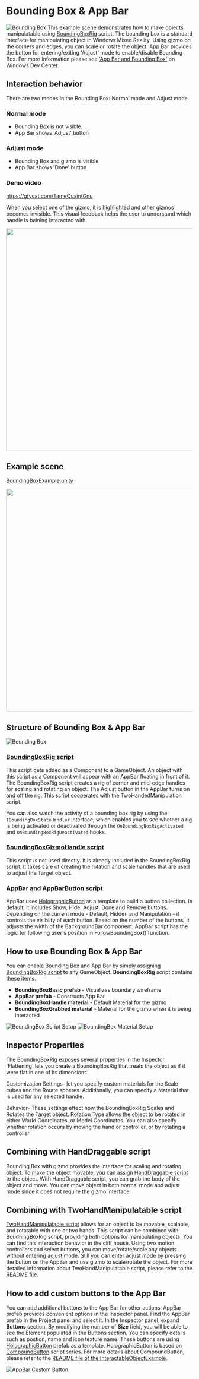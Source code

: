 # Bounding Box & App Bar
![Bounding Box](/External/ReadMeImages/MRTK_AppBar_BoundingBox.jpg)
This example scene demonstrates how to make objects manipulatable using [BoundingBoxRig](/Assets/HoloToolkit/UX/Scripts/BoundingBoxes/BoundingBoxRig.cs) script. The bounding box is a standard interface for manipulating object in Windows Mixed Reality. Using gizmo on the corners and edges, you can scale or rotate the object. 
App Bar provides the button for entering/exiting 'Adjust' mode to enable/disable Bounding Box. For more information please see ['App Bar and Bounding Box'](https://developer.microsoft.com/en-us/windows/mixed-reality/app_bar_and_bounding_box) on Windows Dev Center.

## Interaction behavior ##
There are two modes in the Bounding Box: Normal mode and Adjust mode. 
### Normal mode ###
- Bounding Box is not visible. 
- App Bar shows 'Adjust' button

### Adjust mode ###
- Bounding Box and gizmo is visible
- App Bar shows 'Done' button

### Demo video ###
https://gfycat.com/TameQuaintGnu

When you select one of the gizmo, it is highlighted and other gizmos becomes invisible. This visual feedback helps the user to understand which handle is beining interacted with.


<img src="/External/ReadMeImages/MRTK_AppBar_BoundingBox_Interaction.jpg" width="600">

## Example scene ##
[BoundingBoxExample.unity](/Assets/HoloToolkit-Examples/UX/Scenes/BoundingBoxGizmoExample.unity)

<img src="/External/ReadMeImages/MRTK_AppBar_BoundingBox_ExampleScene.jpg" width="600">



## Structure of Bounding Box & App Bar ##
![Bounding Box](/External/ReadMeImages/MRTK_AppBar_BoundingBox_Structure.jpg)
### [BoundingBoxRig script](/Assets/HoloToolkit/UX/Scripts/BoundingBoxes/BoundingBoxRig.cs) ###
This script gets added as a Component to a GameObject. An object with this script as a Component will appear with an AppBar floating in front of it. The BoundingBoxRig script creates a rig of corner and mid-edge handles for scaling and rotating an object. The Adjust button in the AppBar turns on and off the rig. This script cooperates with the TwoHandedManipulation script.

You can also watch the activity of a bounding box rig by using the `IBoundingBoxStateHandler` interface, which enables you to see whether a rig is being activated or deactivated through the `OnBoundingBoxRigActivated` and `OnBoundingBoxRigDeactivated` hooks.


### [BoundingBoxGizmoHandle script](/Assets/HoloToolkit/UX/Scripts/BoundingBoxes/BoundingBoxGizmoHandle.cs) ###
This script is not used directly. It is already included in the BoundingBoxRig script. It takes care of creating the rotation and scale handles that are used to adjust the Target object.




### [AppBar](/Assets/HoloToolkit/UX/Scripts/AppBar/AppBar.cs) and [AppBarButton](/Assets/HoloToolkit/UX/Scripts/AppBar/AppBarButton.cs) script ###
AppBar uses [HolographicButton](/Assets/HoloToolkit/UX/Prefabs/Buttons/HolographicButton.prefab) as a template to build a button collection. In default, it includes Show, Hide, Adjust, Done and Remove buttons. Depending on the current mode - Default, Hidden and Manipulation - it controls the visiblity of each button. Based on the number of the buttons, it adjusts the width of the BackgroundBar component. AppBar script has the logic for following user's position in FollowBoundingBox() function.


## How to use Bounding Box & App Bar ##
You can enable Bounding Box and App Bar by simply assigning [BoundingBoxRig script](/Assets/HoloToolkit/UX/Scripts/BoundingBoxes/BoundingBoxRig.cs) to any GameObject. **BoundingBoxRig** script contains these items.
- **BoundingBoxBasic prefab** - Visualizes boundary wireframe 
- **AppBar prefab** - Constructs App Bar
- **BoundingBoxHandle material** - Default Material for the gizmo
- **BoundingBoxGrabbed material** - Material for the gizmo when it is being interacted

![BoundingBox Script Setup](/External/ReadMeImages/MRTK_AppBar_BoundingBox_ScriptSetup.jpg)
![BoundingBox Material Setup](/External/ReadMeImages/MRTK_AppBar_BoundingBox_Materials.jpg)

## Inspector Properties ##
The BoundingBoxRig exposes several properties in the Inspector. 'Flattening' lets you create a BoundingBoxRig that treats the object as if it were flat in one of its dimensions.

Customization Settings- let you specify custom materials for the Scale cubes and the Rotate spheres. Additionally, you can specify a Material that is used for any selected handle.

Behavior- These settings effect how the BoundingBoxRig Scales and Rotates the Target object. Rotation Type allows the object to be rotated in either World Coordinates, or Model Coordinates. You can also specify whether rotation occurs by moving the hand or controller, or by rotating a controller.

## Combining with HandDraggable script ##
Bounding Box with gizmo provides the interface for scaling and rotating object. To make the object movable, you can assign [HandDraggable script](/Assets/HoloToolkit/InputModule/Scripts/Utilities/Interactions/HandDraggable.cs) to the object. With HandDraggable script, you can grab the body of the object and move. You can move object in both normal mode and adjust mode since it does not require the gizmo interface.

## Combining with TwoHandManipulatable script ##
[TwoHandManipulatable script](/Assets/HoloToolkit/Input/Scripts/Utilities/Interactions/TwoHandManipulatable.cs) allows for an object to be movable, scalable, and rotatable with one or two hands. This script can be combined with BoudningBoxRig script, providing both options for manipulating objects. You can find this interaction behavior in the cliff house. Using two motion controllers and select buttons, you can move/rotate/scale any objects without entering adjust mode. Still you can enter adjust mode by pressing the button on the AppBar and use gizmo to scale/rotate the object. For more detailed information about TwoHandManipulatable script, please refer to the [README file](/Assets/HoloToolkit-Examples/Input/Readme/README_TwoHandManipulationTest.md).


## How to add custom buttons to the App Bar ##
You can add additional buttons to the App Bar for other actions. AppBar prefab provides convenient options in the Inspector panel. Find the AppBar prefab in the Project panel and select it. In the Inspector panel, expand **Buttons** section. By modifying the number of **Size** field, you will be able to see the Element populated in the Buttons section. You can specify details such as postion, name and icon texture name. These buttons are using [HolographicButton](/Assets/HoloToolkit/UX/Prefabs/Buttons/HolographicButton.prefab) prefab as a template. HolographicButton is based on [CompoundButton](/Assets/HoloToolkit/UX/Scripts/Buttons/CompoundButton.cs) script series. For more details about CompoundButton, please refer to the [README file of the InteractableObjectExample](/Assets/HoloToolkit-Examples/UX/Readme/README_InteractableObjectExample.md).

![AppBar Custom Button](/External/ReadMeImages/MRTK_AppBar_BoundingBox_CustomButtons.jpg)

